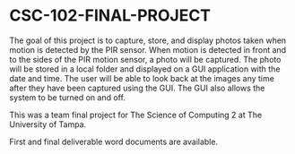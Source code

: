 # CSC-102-FINAL-PROJECT

The goal of this project is to capture, store, and display photos taken when motion is detected by the PIR sensor. When motion is detected in front and to the sides of the PIR motion sensor, a photo will be captured. The photo will be stored in a local folder and displayed on a GUI application with the date and time. The user will be able to look back at the images any time after they have been captured using the GUI. The GUI also allows the system to be turned on and off. 

This was a team final project for The Science of Computing 2 at The University of Tampa. 

First and final deliverable word documents are available. 
